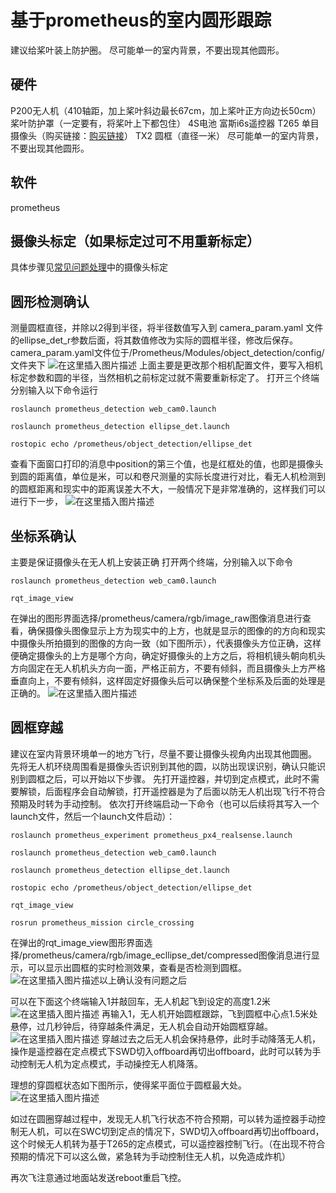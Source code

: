 ﻿# 基于prometheus的室内圆形跟踪
建议给桨叶装上防护圈。
尽可能单一的室内背景，不要出现其他圆形。
## 硬件
P200无人机（410轴距，加上桨叶斜边最长67cm，加上桨叶正方向边长50cm）
桨叶防护罩（一定要有，将桨叶上下都包住）
4S电池
富斯i6s遥控器
T265
单目摄像头（购买链接：[购买链接](https://item.taobao.com/item.htm?_u=g5bpko475d4&id=605447137649)）
TX2
圆框（直径一米）
尽可能单一的室内背景，不要出现其他圆形。
## 软件
prometheus

## 摄像头标定（如果标定过可不用重新标定）
具体步骤见[常见问题处理](https://prometheus-wiki.readthedocs.io/zh_CN/latest/docs/p450/4-%E5%B8%B8%E8%A7%81%E9%97%AE%E9%A2%98%E5%A4%84%E7%90%86md.html)中的摄像头标定



## 圆形检测确认
测量圆框直径，并除以2得到半径，将半径数值写入到 camera_param.yaml 文件的ellipse_det_r参数后面，将其数值修改为实际的圆框半径，修改后保存。
camera_param.yaml文件位于/Prometheus/Modules/object_detection/config/文件夹下
![在这里插入图片描述](https://img-blog.csdnimg.cn/20201214143011558.png)
上面主要是更改那个相机配置文件，要写入相机标定参数和圆的半径，当然相机之前标定过就不需要重新标定了。
打开三个终端分别输入以下命令运行
```
roslaunch prometheus_detection web_cam0.launch
```
```
roslaunch prometheus_detection ellipse_det.launch
```
```
rostopic echo /prometheus/object_detection/ellipse_det
```
查看下面窗口打印的消息中position的第三个值，也是红框处的值，也即是摄像头到圆的距离值，单位是米，可以和卷尺测量的实际长度进行对比，看无人机检测到的圆框距离和现实中的距离误差大不大，一般情况下是非常准确的，这样我们可以进行下一步，
![在这里插入图片描述](https://img-blog.csdnimg.cn/20201216091044822.png)
## 坐标系确认
主要是保证摄像头在无人机上安装正确
打开两个终端，分别输入以下命令
```
roslaunch prometheus_detection web_cam0.launch
```
```
rqt_image_view
```
在弹出的图形界面选择/prometheus/camera/rgb/image_raw图像消息进行查看，确保摄像头图像显示上方为现实中的上方，也就是显示的图像的的方向和现实中摄像头所拍摄到的图像的方向一致（如下图所示），代表摄像头方位正确，这样便确定摄像头的上方是哪个方向，确定好摄像头的上方之后，将相机镜头朝向机头方向固定在无人机机头方向一面，严格正前方，不要有倾斜，而且摄像头上方严格垂直向上，不要有倾斜，这样固定好摄像头后可以确保整个坐标系及后面的处理是正确的。
![在这里插入图片描述](https://img-blog.csdnimg.cn/20201215094617891.png)
## 圆框穿越
建议在室内背景环境单一的地方飞行，尽量不要让摄像头视角内出现其他圆圈。
先将无人机环绕周围看是摄像头否识别到其他的圆，以防出现误识别，确认只能识别到圆框之后，可以开始以下步骤。
先打开遥控器，并切到定点模式，此时不需要解锁，后面程序会自动解锁，打开遥控器是为了后面以防无人机出现飞行不符合预期及时转为手动控制。
依次打开终端启动一下命令（也可以后续将其写入一个launch文件，然后一个launch文件启动）：
```
roslaunch prometheus_experiment prometheus_px4_realsense.launch
```
```
roslaunch prometheus_detection web_cam0.launch
```
```
roslaunch prometheus_detection ellipse_det.launch
```
```
rostopic echo /prometheus/object_detection/ellipse_det
```
```
rqt_image_view
```
```
rosrun prometheus_mission circle_crossing
```

在弹出的rqt_image_view图形界面选择/prometheus/camera/rgb/image_ecllipse_det/compressed图像消息进行显示，可以显示出圆框的实时检测效果，查看是否检测到圆框。
![在这里插入图片描述](https://img-blog.csdnimg.cn/20201216095921288.png)以上确认没有问题之后

可以在下面这个终端输入1并敲回车，无人机起飞到设定的高度1.2米
![在这里插入图片描述](https://img-blog.csdnimg.cn/20201216084724871.png)
再输入1，无人机开始圆框跟踪，飞到圆框中心点1.5米处悬停，过几秒钟后，待穿越条件满足，无人机会自动开始圆框穿越。
![在这里插入图片描述](https://img-blog.csdnimg.cn/20201216084958500.png)
穿越过去之后无人机会保持悬停，此时手动降落无人机，操作是遥控器在定点模式下SWD切入offboard再切出offboard，此时可以转为手动控制无人机为定点模式，手动操控无人机降落。

理想的穿圆框状态如下图所示，使得桨平面位于圆框最大处。
![在这里插入图片描述](https://img-blog.csdnimg.cn/20201216091317376.png)

如过在圆圈穿越过程中，发现无人机飞行状态不符合预期，可以转为遥控器手动控制无人机，可以在SWC切到定点的情况下，SWD切入offboard再切出offboard，这个时候无人机转为基于T265的定点模式，可以遥控器控制飞行。（在出现不符合预期的情况下可以这么做，紧急转为手动控制住无人机，以免造成炸机）


再次飞注意通过地面站发送reboot重启飞控。





